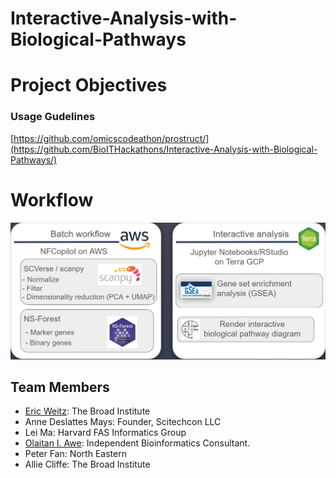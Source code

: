 # Interactive-Analysis-with-Biological-Pathways


# Project Objectives

### Usage Gudelines
[https://github.com/omicscodeathon/prostruct/](https://github.com/BioITHackathons/Interactive-Analysis-with-Biological-Pathways/)


# Workflow
![General Workflow](https://github.com/BioITHackathons/Interactive-Analysis-with-Biological-Pathways/blob/main/img/workflow_authopath.jpg)

##  Team Members
- [Eric Weitz](https://github.com/eweitz): The Broad Institute
- Anne  Deslattes Mays: Founder, Scitechcon LLC
- Lei Ma: Harvard FAS Informatics Group
- [Olaitan I. Awe](https://github.com/laitanawe): Independent Bioinformatics Consultant.
- Peter Fan: North Eastern
- Allie Cliffe: The Broad Institute

